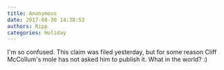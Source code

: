 ```yaml
---
title: Anonymous
date: 2017-08-30 14:38:53
authors: Ripp
categories: Holiday
---
```


 I'm so confused.  This claim was filed yesterday, but for some reason Cliff McCollum's mole has not asked him to publish it.  What in the world?  :)
